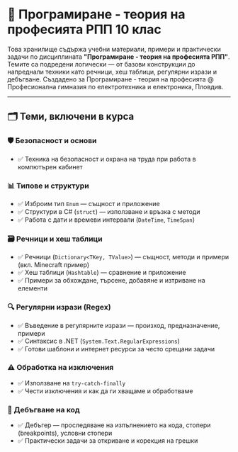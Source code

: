 # 🧠 Програмиране - теория на професията РПП 10 клас

Това хранилище съдържа учебни материали, примери и практически задачи по дисциплината **"Програмиране - теория на професията РПП"**. Темите са подредени логически — от базови конструкции до напреднали техники като речници, хеш таблици, регулярни изрази и дебъгване. Създадено за Програмиране - теория на професията @ Професионална гимназия по електротехника и електроника, Пловдив.

---

## 🗂️ Теми, включени в курса

### 🛡️ Безопасност и основи
- ✅ Техника на безопасност и охрана на труда при работа в компютърен кабинет

### 📊 Типове и структури
- ✅ Изброим тип `Enum` — същност и приложение
- ✅ Структури в C# (`struct`) — използване и връзка с методи
- ✅ Работа с дати и времеви интервали (`DateTime`, `TimeSpan`)

### 🗃️ Речници и хеш таблици
- ✅ Речници (`Dictionary<TKey, TValue>`) — същност, методи и примери (вкл. Minecraft пример)
- ✅ Хеш таблици (`Hashtable`) — сравнение и приложение
- ✅ Примери за обхождане, търсене, добавяне и изтриване на елементи

### 🔍 Регулярни изрази (Regex)
- ✅ Въведение в регулярните изрази — произход, предназначение, примери
- ✅ Синтаксис в .NET (`System.Text.RegularExpressions`)
- ✅ Готови шаблони и интернет ресурси за често срещани задачи

### ⚠️ Обработка на изключения
- ✅ Използване на `try-catch-finally`
- ✅ Чести изключения и как да ги хващаме и обработваме

### 🐞 Дебъгване на код
- ✅ Дебъгер — проследяване на изпълнението на кода, стопери (breakpoints), условни стопери
- ✅ Практически задачи за откриване и корекция на грешки

